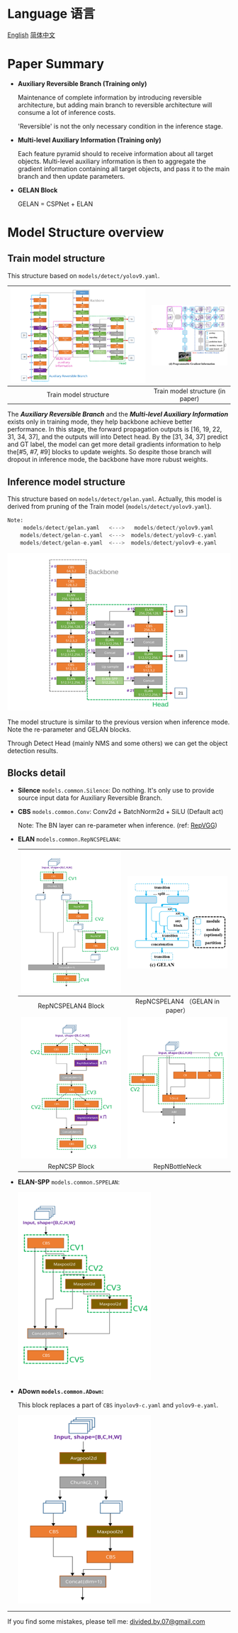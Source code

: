 # Language 语言

[English](./structure.md) [简体中文](structure_CN.md)

# Paper Summary

* **Auxiliary Reversible Branch (Training only)**

  Maintenance of complete information by introducing reversible architecture, but adding main branch to reversible architecture will consume a lot of inference costs.

  'Reversible' is not the only necessary condition in the inference stage.

* **Multi-level Auxiliary Information (Training only)**

  Each feature pyramid should to receive information about all target objects. Multi-level auxiliary information is then to aggregate the gradient information containing all target objects, and pass it to the main branch and then update parameters.

* **GELAN Block**

  GELAN = CSPNet + ELAN

# Model Structure overview

## Train model structure

This structure based on `models/detect/yolov9.yaml`.

| <img src="tutorials_img/train_structure.svg" alt="train_structure" style="zoom:50%;" /> | <img src="tutorials_img/structure_in_paper.png" alt="train_structure" style="zoom:33%;" /> |
| :----------------------------------------------------------: | :----------------------------------------------------------: |
|                    Train model structure                     |               Train model structure (in paper)               |

The ***Auxiliary Reversible Branch***  and the ***Multi-level Auxiliary Information*** exists only in training mode, they help backbone achieve better performance. In this stage, the forward propagation outputs is [16, 19, 22, 31, 34, 37], and the outputs will into Detect head. By the [31, 34, 37] predict and GT label, the model can get more detail gradients information to help the[#5, #7, #9] blocks to update weights. So despite those branch will dropout in inference mode, the backbone have more rubust weights.

## Inference model structure

This structure based on `models/detect/gelan.yaml`. Actually, this model is derived from pruning of the Train model (`models/detect/yolov9.yaml`).

```python
Note:
     models/detect/gelan.yaml   <--->   models/detect/yolov9.yaml 
    models/detect/gelan-c.yaml  <--->  models/detect/yolov9-c.yaml
    models/detect/gelan-e.yaml  <--->  models/detect/yolov9-e.yaml
```

![train_structure](tutorials_img/inference_structure.svg)

The model structure is similar to the previous version when inference mode. Note the re-parameter and GELAN blocks.

Through Detect Head (mainly NMS and some others) we can get the object detection results.

## Blocks detail

* **Silence** `models.common.Silence`: Do nothing. It's only use to provide source input data for Auxiliary Reversible Branch.

* **CBS** `models.common.Conv`: Conv2d + BatchNorm2d + SiLU (Default act)

  Note: The BN layer can re-parameter when inference. (ref: [RepVGG](https://openaccess.thecvf.com/content/CVPR2021/papers/Ding_RepVGG_Making_VGG-Style_ConvNets_Great_Again_CVPR_2021_paper.pdf))

* **ELAN** `models.common.RepNCSPELAN4`: 

  | <img src="tutorials_img/RepNCSPELAN4.svg" alt="train_structure"  /> | <img src="tutorials_img/GELAN_in_paper.png" alt="image-20240229151320013"  /> |
  | :----------------------------------------------------------: | :----------------------------------------------------------: |
  |                      RepNCSPELAN4 Block                      |               RepNCSPELAN4 （GELAN in paper）                |
  | <img src="tutorials_img/RepNCSP.svg" alt="train_structure"  /> |       ![train_structure](tutorials_img/BottleNeck.svg)       |
  |                        RepNCSP Block                         |                        RepNBottleNeck                        |

* **ELAN-SPP** `models.common.SPPELAN`:

   <img src="tutorials_img/SPPELAN.svg" width="300"/>

* **ADown `models.common.ADown`:**

   This block replaces a part of `CBS` in`yolov9-c.yaml` and `yolov9-e.yaml`.

   <img src="tutorials_img/ADown.svg" width="300"/>

---

If you find some mistakes, please tell me: divided.by.07@gmail.com
